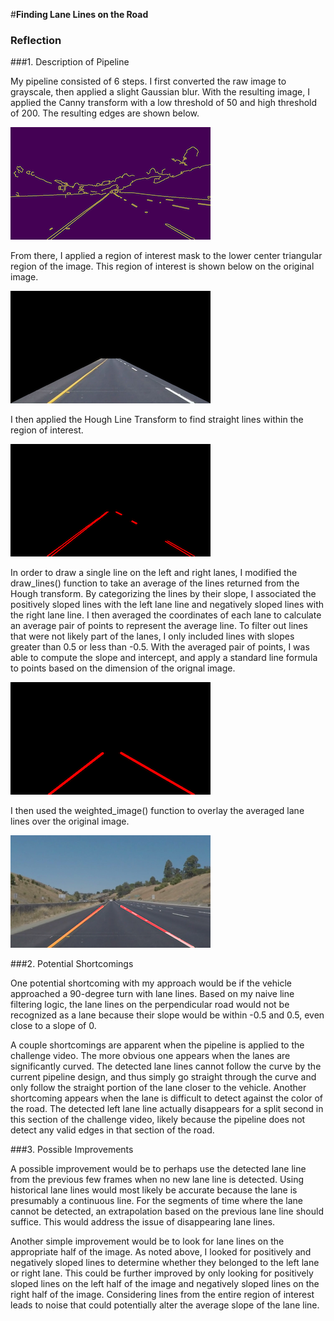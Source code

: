 #**Finding Lane Lines on the Road** 

[//]: # (Image References)

[canny_edges]: ./results/canny_edges.png "Canny Edges"
[hough_lines]: ./results/hough_lines.png "Hough Lines"
[lane_lines]: ./results/lane_lines.png "Lane Lines"
[region_of_interest]: ./results/region_of_interest.png "Region of Interest"
[result]: ./results/whiteCarLaneSwitch.png "result"

### Reflection

###1. Description of Pipeline

My pipeline consisted of 6 steps. I first converted the raw image to grayscale, then applied a slight Gaussian blur. With the resulting image, I applied the Canny transform with a low threshold of 50 and high threshold of 200. The resulting edges are shown below.

![canny_edges.png][canny_edges]

From there, I applied a region of interest mask to the lower center triangular region of the image. This region of interest is shown below on the original image.

![region_of_interest.png][region_of_interest]

I then applied the Hough Line Transform to find straight lines within the region of interest.

![hough_lines.png][hough_lines]

In order to draw a single line on the left and right lanes, I modified the draw_lines() function to take an average of the lines returned from the Hough transform. By categorizing the lines by their slope, I associated the positively sloped lines with the left lane line and negatively sloped lines with the right lane line. I then averaged the coordinates of each lane to calculate an average pair of points to represent the average line. To filter out lines that were not likely part of the lanes, I only included lines with slopes greater than 0.5 or less than -0.5. With the averaged pair of points, I was able to compute the slope and intercept, and apply a standard line formula to points based on the dimension of the orignal image.

![lane_lines.png][lane_lines]

I then used the weighted_image() function to overlay the averaged lane lines over the original image.

![result.png][result] 


###2. Potential Shortcomings

One potential shortcoming with my approach would be if the vehicle approached a 90-degree turn with lane lines. Based on my naive line filtering logic, the lane lines on the perpendicular road would not be recognized as a lane because their slope would be within -0.5 and 0.5, even close to a slope of 0. 

A couple shortcomings are apparent when the pipeline is applied to the challenge video. The more obvious one appears when the lanes are significantly curved. The detected lane lines cannot follow the curve by the current pipeline design, and thus simply go straight through the curve and only follow the straight portion of the lane closer to the vehicle. Another shortcoming appears when the lane is difficult to detect against the color of the road. The detected left lane line actually disappears for a split second in this section of the challenge video, likely because the pipeline does not detect any valid edges in that section of the road.


###3. Possible Improvements

A possible improvement would be to perhaps use the detected lane line from the previous few frames when no new lane line is detected. Using historical lane lines would most likely be accurate because the lane is presumably a continuous line. For the segments of time where the lane cannot be detected, an extrapolation based on the previous lane line should suffice. This would address the issue of disappearing lane lines.

Another simple improvement would be to look for lane lines on the appropriate half of the image. As noted above, I looked for positively and negatively sloped lines to determine whether they belonged to the left lane or right lane. This could be further improved by only looking for positively sloped lines on the left half of the image and negatively sloped lines on the right half of the image. Considering lines from the entire region of interest leads to noise that could potentially alter the average slope of the lane line.